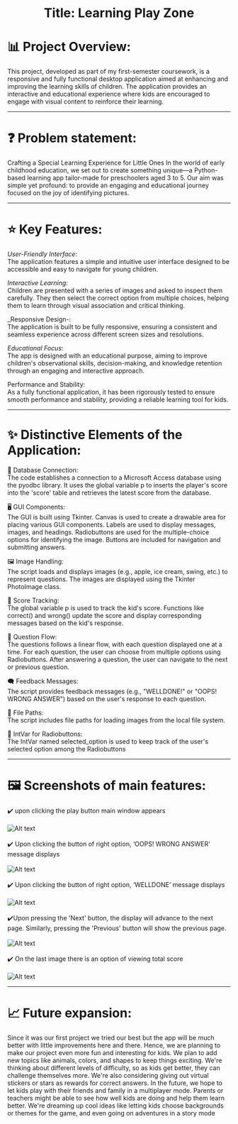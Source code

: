 
# <div align="center"> Title: Learning Play Zone</div>

# 📊 Project Overview:
This project, developed as part of my first-semester coursework, is a responsive and fully functional desktop application aimed at enhancing and improving the learning skills of children. The application provides an interactive and educational experience where kids are encouraged to engage with visual content to reinforce their learning.

---
# ❓ Problem statement:
Crafting a Special Learning Experience for Little Ones
In the world of early childhood education, we set out to create something unique—a Python-based 
learning app tailor-made for preschoolers aged 3 to 5. Our aim was simple yet profound: to provide an 
engaging and educational journey focused on the joy of identifying pictures.

---
# ⭐ Key Features:
_User-Friendly Interface_:<br>
The application features a simple and intuitive user interface designed to be accessible and easy to navigate for young children.<br>

_Interactive Learning_:<br>
Children are presented with a series of images and asked to inspect them carefully. They then select the correct option from multiple choices, helping them to learn through visual association and critical thinking.<br>

_Responsive Design-:<br>
The application is built to be fully responsive, ensuring a consistent and seamless experience across different screen sizes and resolutions.<br>

_Educational Focus_:<br>
The app is designed with an educational purpose, aiming to improve children's observational skills, decision-making, and knowledge retention through an engaging and interactive approach.<br>

Performance and Stability:<br>
As a fully functional application, it has been rigorously tested to ensure smooth performance and stability, providing a reliable learning tool for kids.<br>

---

# ✨ Distinctive Elements of the Application:

💾 Database Connection:<br> 
The code establishes a connection to a Microsoft Access database using 
the pyodbc library. It uses the global variable p to inserts the player's score into the 'score' table 
and retrieves the latest score from the database.

🖥️ GUI Components:  
The GUI is built using Tkinter. Canvas is used to create a drawable area for 
placing various GUI components. Labels are used to display messages, images, and headings. 
Radiobuttons are used for the multiple-choice options for identifying the image. Buttons are 
included for navigation and submitting answers.

🖼️ Image Handling: <br> 
The script loads and displays images (e.g., apple, ice cream, swing, etc.) to 
represent questions. The images are displayed using the Tkinter PhotoImage class.

🎯 Score Tracking: <br> 
The global variable p is used to track the kid's score. Functions like correct() 
and wrong() update the score and display corresponding messages based on the kid's response.

🧩 Question Flow:<br> 
The questions follows a linear flow, with each question displayed one at a time.
For each question, the user can choose from multiple options using Radiobuttons. After 
answering a question, the user can navigate to the next or previous question.

🗨️ Feedback Messages: <br> 
The script provides feedback messages (e.g., "WELLDONE!" or "OOPS! 
WRONG ANSWER") based on the user's response to each question.

📁 File Paths:  
The script includes file paths for loading images from the local file system.

🔢 IntVar for Radiobuttons: <br> 
The IntVar named selected_option is used to keep track of the user's 
selected option among the Radiobuttons

---
# 🖼️ Screenshots of main features:  

✔️ upon clicking the play button main window appears
<br><br>
![Alt text](https://github.com/Sabrina-manahil-waseem-006/python-project/blob/main/1.JPG)
<br><br>
✔️ Upon clicking the button of right option, ‘OOPS! WRONG ANSWER’ message displays
<br><br>
![Alt text](https://github.com/Sabrina-manahil-waseem-006/python-project/blob/main/2.JPG)
<br><br>
✔️ Upon clicking the button of right option, ‘WELLDONE’ message displays
<br><br>
![Alt text](https://github.com/Sabrina-manahil-waseem-006/python-project/blob/main/3.JPG)
<br><br>
✔️Upon pressing the 'Next' button, the display will advance to the next page. Similarly, pressing the 
'Previous' button will show the previous page.
<br><br>
![Alt text](https://github.com/Sabrina-manahil-waseem-006/python-project/blob/main/4.JPG)
<br><br>
✔️ On the last image there is an option of viewing total score
<br><br>
![Alt text](https://github.com/Sabrina-manahil-waseem-006/python-project/blob/main/5.JPG)

---
# 📈 Future expansion: 
Since it was our first project we tried our best but the app will be much better with little improvements 
here and there. Hence, we are planning to make our project even more fun and interesting for kids. We 
plan to add new topics like animals, colors, and shapes to keep things exciting. We're thinking about 
different levels of difficulty, so as kids get better, they can challenge themselves more. We're also 
considering giving out virtual stickers or stars as rewards for correct answers. In the future, we hope to let 
kids play with their friends and family in a multiplayer mode. Parents or teachers might be able to see 
how well kids are doing and help them learn better. We're dreaming up cool ideas like letting kids choose 
backgrounds or themes for the game, and even going on adventures in a story mode
